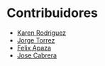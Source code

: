 # Contribuidores

- [Karen Rodriguez](https://github.com/kleyla)
- [Jorge Torrez](https://github.com/jroget)
- [Felix Apaza](https://github.com/FershoUno)
- [Jose Cabrera](https://github.com/SackCais)